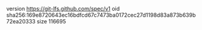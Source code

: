 version https://git-lfs.github.com/spec/v1
oid sha256:169e8720643ec16bdfcd67c7473ba0172cec27d1198d83a873b639b72ea20333
size 116695
